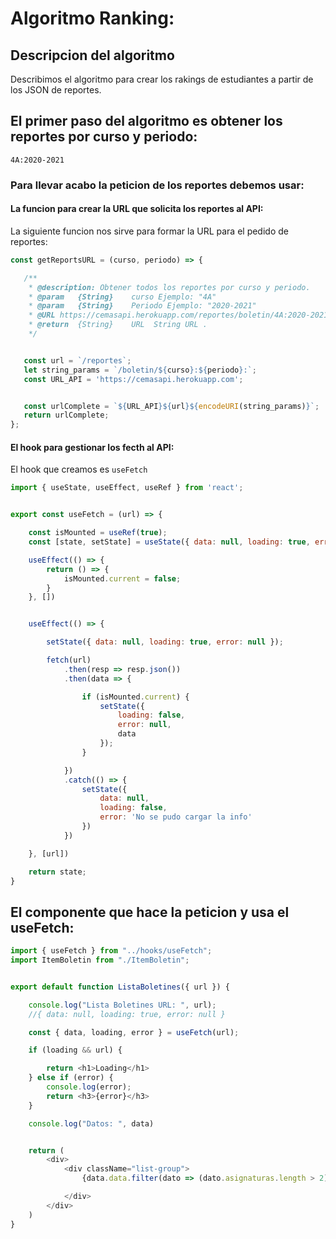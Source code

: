 # Algoritmo Ranking:

## Descripcion del algoritmo  
Describimos el algoritmo para crear los rakings de estudiantes a partir de los JSON de reportes.

 ## El primer paso del algoritmo es obtener los reportes por curso y periodo:      
 `4A:2020-2021`
 
 ### Para llevar acabo la peticion de los reportes debemos usar: 
 #### La funcion para crear la URL que solicita los reportes al API: 
 La siguiente funcion nos sirve para formar la URL para el pedido de reportes: 
 ```js
 const getReportsURL = (curso, periodo) => {

	/**
	 * @description: Obtener todos los reportes por curso y periodo. 
	 * @param	{String}	curso Ejemplo: "4A"
	 * @param	{String}	Periodo Ejemplo: "2020-2021"
	 * @URL https://cemasapi.herokuapp.com/reportes/boletin/4A:2020-2021:
	 * @return  {String}	URL	 String URL .
	 */


	const url = `/reportes`;
	let string_params = `/boletin/${curso}:${periodo}:`;
	const URL_API = 'https://cemasapi.herokuapp.com';


	const urlComplete = `${URL_API}${url}${encodeURI(string_params)}`;
	return urlComplete;
};
 ```
 
#### El hook para gestionar los fecth al API:

El hook que creamos es `useFetch`
```js
import { useState, useEffect, useRef } from 'react';


export const useFetch = (url) => {

    const isMounted = useRef(true);
    const [state, setState] = useState({ data: null, loading: true, error: null });

    useEffect(() => {
        return () => {
            isMounted.current = false;
        }
    }, [])


    useEffect(() => {

        setState({ data: null, loading: true, error: null });

        fetch(url)
            .then(resp => resp.json())
            .then(data => {

                if (isMounted.current) {
                    setState({
                        loading: false,
                        error: null,
                        data
                    });
                }

            })
            .catch(() => {
                setState({
                    data: null,
                    loading: false,
                    error: 'No se pudo cargar la info'
                })
            })

    }, [url])

    return state;
}
```

## El componente que hace la peticion y usa el useFetch:

```js
import { useFetch } from "../hooks/useFetch";
import ItemBoletin from "./ItemBoletin";


export default function ListaBoletines({ url }) {

    console.log("Lista Boletines URL: ", url);
    //{ data: null, loading: true, error: null }

    const { data, loading, error } = useFetch(url);

    if (loading && url) {

        return <h1>Loading</h1>
    } else if (error) {
        console.log(error);
        return <h3>{error}</h3>
    }

    console.log("Datos: ", data)


    return (
        <div>
            <div className="list-group">
                {data.data.filter(dato => (dato.asignaturas.length > 2)).map(dato => <ItemBoletin key={dato._id} data={dato} />)}

            </div>
        </div>
    )
}
```





